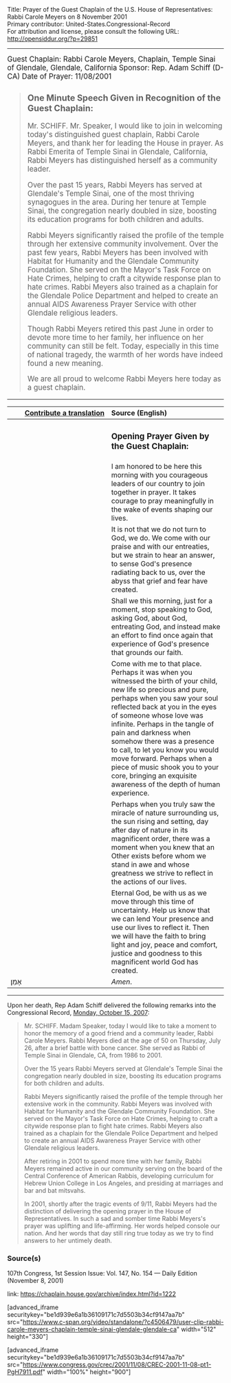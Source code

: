 <html>
<head></head>
<body>
Title: Prayer of the Guest Chaplain of the U.S. House of Representatives: Rabbi Carole Meyers on 8 November 2001<br />
Primary contributor: United-States.Congressional-Record<br />
For attribution and license, please consult the following URL: <a href="http://opensiddur.org/?p=29851">http://opensiddur.org/?p=29851</a>
<p />
<hr />

<div class="english" style="font-size:1.2em;">
Guest Chaplain: Rabbi Carole Meyers, Chaplain, Temple Sinai of Glendale, Glendale, California
Sponsor: Rep. Adam Schiff (D-CA)
Date of Prayer: 11/08/2001

<!-- -->
<blockquote>
<h3>One Minute Speech Given in Recognition of the Guest Chaplain:</h3>

Mr. SCHIFF. Mr. Speaker, I would like to join in welcoming today's distinguished guest chaplain, Rabbi Carole Meyers, and thank her for leading the House in prayer. As Rabbi Emerita of Temple Sinai in Glendale, California, Rabbi Meyers has distinguished herself as a community leader.

Over the past 15 years, Rabbi Meyers has served at Glendale's Temple Sinai, one of the most thriving synagogues in the area. During her tenure at Temple Sinai, the congregation nearly doubled in size, boosting its education programs for both children and adults.

Rabbi Meyers significantly raised the profile of the temple through her extensive community involvement. Over the past few years, Rabbi Meyers has been involved with Habitat for Humanity and the Glendale Community Foundation. She served on the Mayor's Task Force on Hate Crimes, helping to craft a citywide response plan to hate crimes. Rabbi Meyers also trained as a chaplain for the Glendale Police Department and helped to create an annual AIDS Awareness Prayer Service with other Glendale religious leaders.

Though Rabbi Meyers retired this past June in order to devote more time to her family, her influence on her community can still be felt. Today, especially in this time of national tragedy, the warmth of her words have indeed found a new meaning.

We are all proud to welcome Rabbi Meyers here today as a guest chaplain.
</blockquote>

</div>

</div>

<hr />

<table style="margin-left: auto;margin-right: auto;" class="draggable">
<thead><tr><th id="x" style="text-align: right;"><a href="/contributing/upload/">Contribute a translation</a></th><th style="text-align: left;">Source (English)</th></tr></thead>
<tbody>
<tr><td style="vertical-align:top;" width="46%">
<div class="liturgy"><span lang="he">

</span></div></td>
 
<td style="vertical-align:top;" width="53%">
<div class="english">
<h3>Opening Prayer Given by the Guest Chaplain:</h3>
</div></td></tr>

<tr><td style="vertical-align:top;" width="46%">
<div class="liturgy"><span lang="he">

</span></div></td>
 
<td style="vertical-align:top;" width="53%">
<div class="english">
I am honored to be here this morning with you courageous leaders of our country to join together in prayer. It takes courage to pray meaningfully in the wake of events shaping our lives.
</div></td></tr>

<tr><td style="vertical-align:top;" width="46%">
<div class="liturgy"><span lang="he">

</span></div></td>
 
<td style="vertical-align:top;" width="53%">
<div class="english">
It is not that we do not turn to God, 
we do. 
We come with our praise 
and with our entreaties, 
but we strain to hear an answer, 
to sense God's presence radiating back to us, 
over the abyss that grief and fear have created.
</div></td></tr>

<tr><td style="vertical-align:top;" width="46%">
<div class="liturgy"><span lang="he">

</span></div></td>
 
<td style="vertical-align:top;" width="53%">
<div class="english">
Shall we this morning, 
just for a moment, 
stop speaking to God, 
asking God, about God, 
entreating God, 
and instead make an effort 
to find once again 
that experience of God's presence 
that grounds our faith.
</div></td></tr>

<tr><td style="vertical-align:top;" width="46%">
<div class="liturgy"><span lang="he">

</span></div></td>
 
<td style="vertical-align:top;" width="53%">
<div class="english">
Come with me to that place. 
Perhaps it was when you witnessed 
the birth of your child, 
new life so precious and pure, 
perhaps when you saw your soul reflected back at you 
in the eyes of someone whose love was infinite. 
Perhaps in the tangle of pain and darkness 
when somehow there was a presence to call, 
to let you know you would move forward. 
Perhaps when a piece of music 
shook you to your core, 
bringing an exquisite awareness 
of the depth of human experience.
</div></td></tr>

<tr><td style="vertical-align:top;" width="46%">
<div class="liturgy"><span lang="he">

</span></div></td>
 
<td style="vertical-align:top;" width="53%">
<div class="english">
Perhaps when you truly saw 
the miracle of nature surrounding us, 
the sun rising and setting, 
day after day of nature in its magnificent order, 
there was a moment when you knew that an Other exists
 before whom we stand in awe 
 and whose greatness we strive to reflect 
 in the actions of our lives.
</div></td></tr>

<tr><td style="vertical-align:top;" width="46%">
<div class="liturgy"><span lang="he">

</span></div></td>
 
<td style="vertical-align:top;" width="53%">
<div class="english">
Eternal God, 
be with us as we move through this time of uncertainty. 
Help us know 
that we can lend Your presence 
and use our lives to reflect it. 
Then we will have the faith 
to bring light and joy, 
peace and comfort, 
justice and goodness 
to this magnificent world 
God has created. 
</div></td></tr>


<tr><td style="vertical-align:top;" width="46%">
<div class="liturgy"><span lang="he">
אָמֵן׃
</span></div></td>
 
<td style="vertical-align:top;" width="53%">
<div class="english">
<em>Amen</em>.
</div></td></tr>
</tbody></table>

<hr />

Upon her death, Rep Adam Schiff delivered the following remarks into the Congressional Record, <a href="https://www.congress.gov/congressional-record/2007/10/15/extensions-of-remarks-section/article/e2127-2">Monday, October 15, 2007</a>:

<blockquote>Mr. SCHIFF. Madam Speaker, today I would like to take a moment to honor the memory of a good friend and a community leader, Rabbi Carole Meyers. Rabbi Meyers died at the age of 50 on Thursday, July 26, after a brief battle with bone cancer. She served as Rabbi of Temple Sinai in Glendale, CA, from 1986 to 2001.

Over the 15 years Rabbi Meyers served at Glendale's Temple Sinai the congregation nearly doubled in size, boosting its education programs for both children and adults.

Rabbi Meyers significantly raised the profile of the temple through her extensive work in the community. Rabbi Meyers was involved with Habitat for Humanity and the Glendale Community Foundation. She served on the Mayor's Task Force on Hate Crimes, helping to craft a citywide response plan to fight hate crimes. Rabbi Meyers also trained as a chaplain for the Glendale Police Department and helped to create an annual AIDS Awareness Prayer Service with other Glendale religious leaders.

After retiring in 2001 to spend more time with her family, Rabbi Meyers remained active in our community serving on the board of the Central Conference of American Rabbis, developing curriculum for Hebrew Union College in Los Angeles, and presiding at marriages and bar and bat mitsvahs.

In 2001, shortly after the tragic events of 9/11, Rabbi Meyers had the distinction of delivering the opening prayer in the House of Representatives. In such a sad and somber time Rabbi Meyers's prayer was uplifting and life-affirming. Her words helped console our nation. And her words that day still ring true today as we try to find answers to her untimely death.</blockquote>

<h3>Source(s)</h3>

107th Congress, 1st Session
Issue: Vol. 147, No. 154 — Daily Edition (November 8, 2001)

link: https://chaplain.house.gov/archive/index.html?id=1222

[advanced_iframe securitykey="be1d939e6a1b36109171c7d5503b34cf9147aa7b" src="https://www.c-span.org/video/standalone/?c4506479/user-clip-rabbi-carole-meyers-chaplain-temple-sinai-glendale-glendale-ca" width="512" height="330"]

[advanced_iframe securitykey="be1d939e6a1b36109171c7d5503b34cf9147aa7b" src="https://www.congress.gov/crec/2001/11/08/CREC-2001-11-08-pt1-PgH7911.pdf" width="100%" height="900"]
</body>
</html>